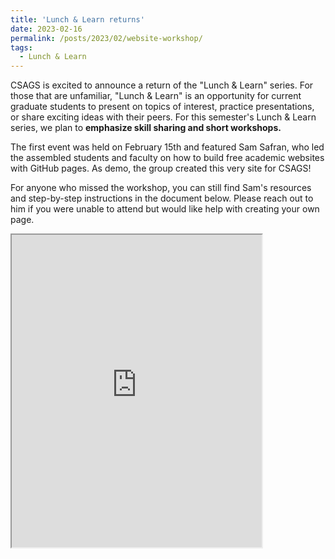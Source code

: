 ```yaml
---
title: 'Lunch & Learn returns'
date: 2023-02-16
permalink: /posts/2023/02/website-workshop/
tags:
  - Lunch & Learn
---
```


CSAGS is excited to announce a return of the "Lunch & Learn" series. For those that are unfamiliar, "Lunch & Learn" is an opportunity for current graduate students to present on topics of interest, practice presentations, or share exciting ideas with their peers. For this semester's Lunch & Learn series, we plan to **emphasize skill sharing and short workshops.** 

The first event was held on February 15th and featured Sam Safran, who led the assembled students and faculty on how to build free academic websites with GitHub pages. As demo, the group created this very site for CSAGS!

For anyone who missed the workshop, you can still find Sam's resources and step-by-step instructions in the document below. Please reach out to him if you were unable to attend but would like help with creating your own page.

<iframe src="https://docs.google.com/document/d/e/2PACX-1vSN-IPtDCwTtZGvGiokas_vrecxpXNyX4qYKRGQwb0RP-8KuN1CPj459z33X6pfftdtk0LZuoNkbnJd/pub?embedded=true" width="400" height="500px"></iframe>

